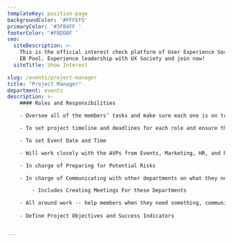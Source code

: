 ```yaml
---
templateKey: position-page
backgroundColor: '#FFFEF5'
primaryColor: '#3FB4FF '
footerColor: '#FBDD8F '
seo:
  siteDescription: >-
    This is the official interest check platform of User Experience Society for
    EB Pool. Experience leadership with UX Society and join now!
  siteTitle: Show Interest

slug: /events/project-manager
title: "Project Manager"
department: events
description: >-
    #### Roles and Responsibilities

    - Oversee all of the members’ tasks and make sure each one is on track with all their responsibilities

    - To set project timeline and deadlines for each role and ensure that it is followed

    - To set Event Date and Time

    - Will work closely with the AVPs from Events, Marketing, HR, and Finance and give weekly updates on the members and event progress

    - In charge of Preparing for Potential Risks

    - In charge of Communicating with other departments on what they need

        - Includes Creating Meetings For these Departments

    - All around work -- help members when they need something, communicate with other departments
    
    - Define Project Objectives and Success Indicators


---
```



